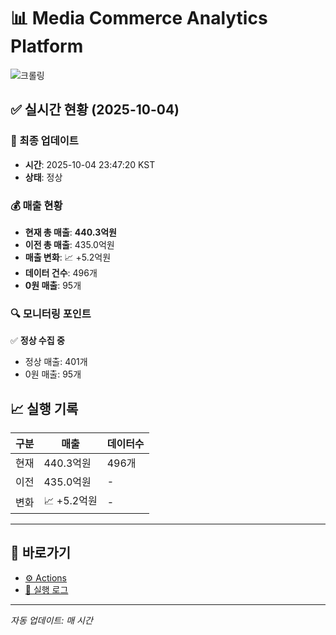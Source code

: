 # 📊 Media Commerce Analytics Platform

![크롤링](https://img.shields.io/badge/크롤링-정상-green)

## ✅ 실시간 현황 (2025-10-04)

### 📍 최종 업데이트
- **시간**: 2025-10-04 23:47:20 KST
- **상태**: 정상

### 💰 매출 현황
- **현재 총 매출**: **440.3억원**
- **이전 총 매출**: 435.0억원
- **매출 변화**: 📈 +5.2억원
- **데이터 건수**: 496개
- **0원 매출**: 95개

### 🔍 모니터링 포인트

✅ **정상 수집 중**
- 정상 매출: 401개
- 0원 매출: 95개


## 📈 실행 기록

| 구분 | 매출 | 데이터수 |
|------|------|----------|
| 현재 | 440.3억원 | 496개 |
| 이전 | 435.0억원 | - |
| 변화 | 📈 +5.2억원 | - |

---

## 🔗 바로가기

- [⚙️ Actions](../../actions)
- [📝 실행 로그](../../actions/workflows/daily_scraping.yml)

---

*자동 업데이트: 매 시간*
